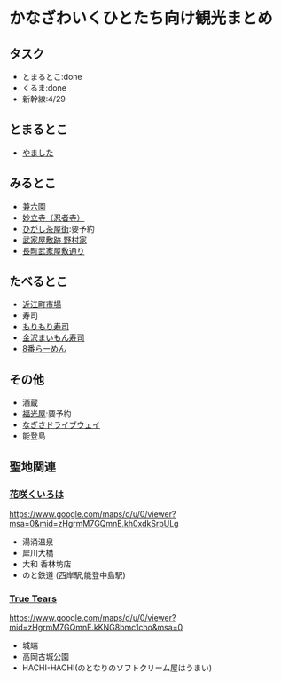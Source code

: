 # かなざわいくひとたち向け観光まとめ

## タスク
* とまるとこ:done
* くるま:done
* 新幹線:4/29

## とまるとこ
* [やました](http://oyado-yamasita.com/)

## みるとこ
* [兼六園](http://www.pref.ishikawa.jp/siro-niwa/kenrokuen/)
* [妙立寺（忍者寺）](http://www.myouryuji.or.jp/)
* [ひがし茶屋街](http://www4.city.kanazawa.lg.jp/11104/bunkazaimain/shiteibunkazai/denken/higashi.html):要予約
* [武家屋敷跡 野村家](http://www.kanazawa-kankoukyoukai.or.jp/spot_search/spot.php?sp_no=206)
* [長町武家屋敷通り](http://www.kanazawa-kankoukyoukai.or.jp/spot_search/spot.php?sp_no=67)

## たべるとこ
* [近江町市場](http://ohmicho-ichiba.com/)
* 寿司
 * [もりもり寿司](https://goo.gl/maps/omhDT)
 * [金沢まいもん寿司](https://goo.gl/maps/uB99Q)
* [8番らーめん](http://www.hachiban.jp/shop/ishikawa/)

## その他
* 酒蔵
 * [福光屋](http://www.fukumitsuya.co.jp/):要予約
* [なぎさドライブウェイ](http://www.city.hakui.lg.jp/sypher/www/section/detail.jsp?id=595)
* 能登島

## 聖地関連
### [花咲くいろは](http://blog.livedoor.jp/seichijunrei/archives/51840140.html)
https://www.google.com/maps/d/u/0/viewer?msa=0&mid=zHgrmM7GQmnE.kh0xdkSrpULg

* 湯涌温泉
* 犀川大橋
* 大和 香林坊店
* のと鉄道 (西岸駅,能登中島駅)

### [True Tears](http://blog.livedoor.jp/seichijunrei/archives/51974959.html)
https://www.google.com/maps/d/u/0/viewer?mid=zHgrmM7GQmnE.kKNG8bmc1cho&msa=0
* 城端
* 高岡古城公園
* HACHI-HACHI(のとなりのソフトクリーム屋はうまい)
